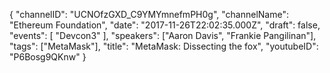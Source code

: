 {
    "channelID": "UCNOfzGXD_C9YMYmnefmPH0g",
    "channelName": "Ethereum Foundation",
    "date": "2017-11-26T22:02:35.000Z",
    "draft": false,
    "events": [
        "Devcon3"
    ],
    "speakers": ["Aaron Davis", "Frankie Pangilinan"],
    "tags": ["MetaMask"],
    "title": "MetaMask: Dissecting the fox",
    "youtubeID": "P6Bosg9QKnw"
}
